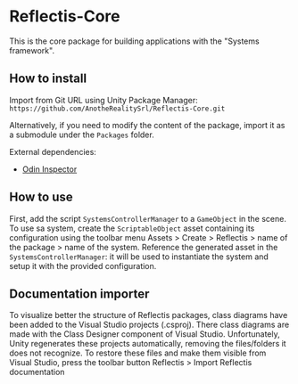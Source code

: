 # Reflectis-Core

This is the core package for building applications with the "Systems framework".

## How to install

Import from Git URL using Unity Package Manager: `https://github.com/AnotheRealitySrl/Reflectis-Core.git`

Alternatively, if you need to modify the content of the package, import it as a submodule under the `Packages` folder.

External dependencies:

- [Odin Inspector](https://odininspector.com/)

## How to use

First, add the script `SystemsControllerManager` to a `GameObject` in the scene.
To use sa system, create the `ScriptableObject` asset containing its configuration using the toolbar menu Assets > Create > Reflectis > name of the package > name of the system.
Reference the generated asset in the `SystemsControllerManager`: it will be used to instantiate the system and setup it with the provided configuration.

## Documentation importer

To visualize better the structure of Reflectis packages, class diagrams have been added to the Visual Studio projects (.csproj).
There class diagrams are made with the Class Designer component of Visual Studio.
Unfortunately, Unity regenerates these projects automatically, removing the files/folders it does not recognize.
To restore these files and make them visible from Visual Studio, press the toolbar button Reflectis > Import Reflectis documentation
